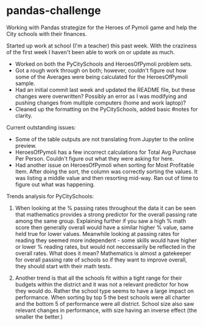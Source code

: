 # pandas-challenge
Working with Pandas strategize for the Heroes of Pymoli game and help the City schools with their finances.

Started up work at school (I'm a teacher) this past week. With the craziness of the first week I haven't been able to work on or update as much.
- Worked on both the PyCitySchools and HeroesOfPymoli problem sets.
- Got a rough work through on both; however, couldn't figure out how some of the Averages were being calculated for the HeroesOfPymoli sample.
- Had an initial commit last week and updated the README file, but these changes were overwritten? Possibly an error as I was modifying and pushing changes from multiple computers (home and work laptop)?
- Cleaned up the formatting on the PyCitySchools, added basic #notes for clarity.

Current outstanding issues:
- Some of the table outputs are not translating from Jupyter to the online preview.
- HeroesOfPymoli has a few incorrect calculations for Total Avg Purchase Per Person. Couldn't figure out what they were asking for here.
- Had another issue on HeroesOfPymoli when sorting for Most Profitable Item. After doing the sort, the column was correctly sorting the values. It was listing a middle value and then resorting mid-way. Ran out of time to figure out what was happening.

Trends analysis for PyCitySchools:
1) When looking at the % passing rates throughout the data it can be seen that mathematics provides a strong predictor for the overall passing rate among the same group. Explaining further if you saw a high % math score then generally overall would have a similar higher % value, same held true for lower values. Meanwhile looking at passing rates for reading they seemed more independent - some skills would have higher or lower % reading rates, but would not neccessarily be reflected in the overall rates. What does it mean? Mathematics is almost a gatekeeper for overall passing rate of schools so if they want to improve overall, they should start with their math tests.

2) Another trend is that all the schools fit within a tight range for their budgets within the district and it was not a relevant predictor for how they would do. Rather the school type seems to have a large impact on performance. When sorting by top 5 the best schools were all charter and the bottom 5 of performance were all district. School size also saw relevant changes in performance, with size having an inverse effect (the smaller the better.)
